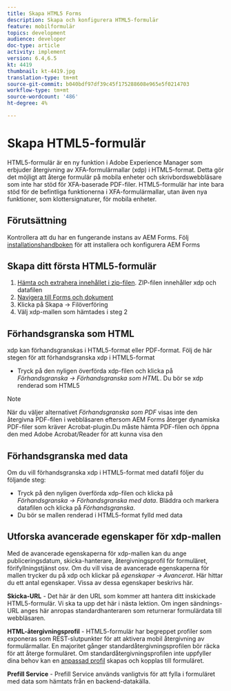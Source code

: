```yaml
---
title: Skapa HTML5 Forms
description: Skapa och konfigurera HTML5-formulär
feature: mobilformulär
topics: development
audience: developer
doc-type: article
activity: implement
version: 6.4,6.5
kt: 4419
thumbnail: kt-4419.jpg
translation-type: tm+mt
source-git-commit: b040bdf97df39c45f175288608e965e5f0214703
workflow-type: tm+mt
source-wordcount: '486'
ht-degree: 4%

---
```



# Skapa HTML5-formulär

HTML5-formulär är en ny funktion i Adobe Experience Manager som erbjuder återgivning av XFA-formulärmallar (xdp) i HTML5-format. Detta gör det möjligt att återge formulär på mobila enheter och skrivbordswebbläsare som inte har stöd för XFA-baserade PDF-filer. HTML5-formulär har inte bara stöd för de befintliga funktionerna i XFA-formulärmallar, utan även nya funktioner, som klottersignaturer, för mobila enheter.

## Förutsättning

Kontrollera att du har en fungerande instans av AEM Forms. Följ [installationshandboken](https://docs.adobe.com/content/help/en/experience-manager-65/forms/install-aem-forms/osgi-installation/installing-configuring-aem-forms-osgi.html) för att installera och konfigurera AEM Forms

## Skapa ditt första HTML5-formulär

1. [Hämta och extrahera innehållet i zip-filen](assets/assets.zip). ZIP-filen innehåller xdp och datafilen
2. [Navigera till Forms och dokument](http://localhost:4502/aem/forms.html/content/dam/formsanddocuments)
3. Klicka på Skapa -> Filöverföring
4. Välj xdp-mallen som hämtades i steg 2

## Förhandsgranska som HTML

xdp kan förhandsgranskas i HTML5-format eller PDF-format. Följ de här stegen för att förhandsgranska xdp i HTML5-format

* Tryck på den nyligen överförda xdp-filen och klicka på _Förhandsgranska -> Förhandsgranska som HTML_. Du bör se xdp renderad som HTML5

>[!NOTE]
>När du väljer alternativet _Förhandsgranska som PDF_ visas inte den återgivna PDF-filen i webbläsaren eftersom AEM Forms återger dynamiska PDF-filer som kräver Acrobat-plugin.Du måste hämta PDF-filen och öppna den med Adobe Acrobat/Reader för att kunna visa den


## Förhandsgranska med data

Om du vill förhandsgranska xdp i HTML5-format med datafil följer du följande steg:

* Tryck på den nyligen överförda xdp-filen och klicka på _Förhandsgranska -> Förhandsgranska med data_. Bläddra och markera datafilen och klicka på _Förhandsgranska_.
* Du bör se mallen renderad i HTML5-format fylld med data

## Utforska avancerade egenskaper för xdp-mallen

Med de avancerade egenskaperna för xdp-mallen kan du ange publiceringsdatum, skicka-hanterare, återgivningsprofil för formuläret, förifyllningstjänst osv. Om du vill visa de avancerade egenskaperna för mallen trycker du på xdp och klickar på _egenskaper -> Avancerat_. Här hittar du ett antal egenskaper. Vissa av dessa egenskaper beskrivs här.

**Skicka-URL**  - Det här är den URL som kommer att hantera ditt inskickade HTML5-formulär. Vi ska ta upp det här i nästa lektion. Om ingen sändnings-URL anges här anropas standardhanteraren som returnerar formulärdata till webbläsaren.

**HTML-återgivningsprofil**  - HTML5-formulär har begreppet profiler som exponeras som REST-slutpunkter för att aktivera mobil återgivning av formulärmallar. En majoritet gånger standardåtergivningsprofilen bör räcka för att återge formuläret. Om standardåtergivningsprofilen inte uppfyller dina behov kan en [anpassad profil](https://docs.adobe.com/content/help/en/experience-manager-64/forms/html5-forms/custom-profile.html) skapas och kopplas till formuläret.

**Prefill Service**  - Prefill Service används vanligtvis för att fylla i formuläret med data som hämtats från en backend-datakälla.

